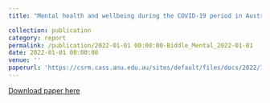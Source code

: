 ```yaml
---
title: "Mental health and wellbeing during the COVID-19 period in Australia"

collection: publication
category: report
permalink: /publication/2022-01-01 00:00:00-Biddle_Mental_2022-01-01
date: 2022-01-01 00:00:00
venue: ''
paperurl: 'https://csrm.cass.anu.edu.au/sites/default/files/docs/2022/7/Mental_health_and_wellbeing_during_the_COVID-19_period.pdf'
---
```

[Download paper here](https://csrm.cass.anu.edu.au/sites/default/files/docs/2022/7/Mental_health_and_wellbeing_during_the_COVID-19_period.pdf)
